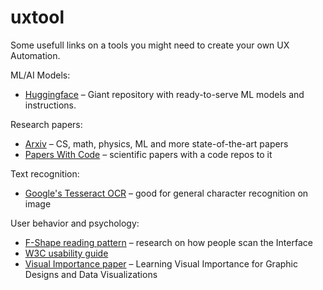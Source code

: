# uxtool

Some usefull links on a tools you might need to create your own UX Automation.

ML/AI Models:

* [Huggingface](https://huggingface.co/) – Giant repository with ready-to-serve ML models and instructions.


Research papers:
* [Arxiv](https://arxiv.org/) – CS, math, physics, ML and more state-of-the-art papers
* [Papers With Code](https://paperswithcode.com/) – scientific papers with a code repos to it

Text recognition: 

* [Google's Tesseract OCR](https://github.com/tesseract-ocr/tessdoc) – good for general character recognition on image 


User behavior and psychology:

* [F-Shape reading pattern](https://www.nngroup.com/articles/f-shaped-pattern-reading-web-content/) – research on how people scan the Interface
* [W3C usability guide](https://www.w3.org/WAI/fundamentals/accessibility-usability-inclusion/)
* [Visual Importance paper](https://arxiv.org/abs/1708.02660) – Learning Visual Importance for Graphic Designs and Data Visualizations

